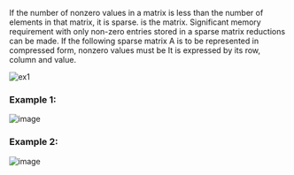 
If the number of nonzero values ​​in a matrix is ​​less than the number of elements in that matrix, it is sparse.
is the matrix. Significant memory requirement with only non-zero entries stored in a sparse matrix
reductions can be made.
If the following sparse matrix A is to be represented in compressed form, nonzero values ​​must be
It is expressed by its row, column and value.

![ex1](https://user-images.githubusercontent.com/108831247/183091579-61cc78b3-89cd-46e2-ad01-f7fbb6394ebb.png)

### Example 1:
![image](https://user-images.githubusercontent.com/108831247/183091757-98971207-9986-4937-8907-85498e540f99.png)

### Example 2:
![image](https://user-images.githubusercontent.com/108831247/183091892-67191f58-a6a9-45a4-a9fe-0e7b92d2ca99.png)
